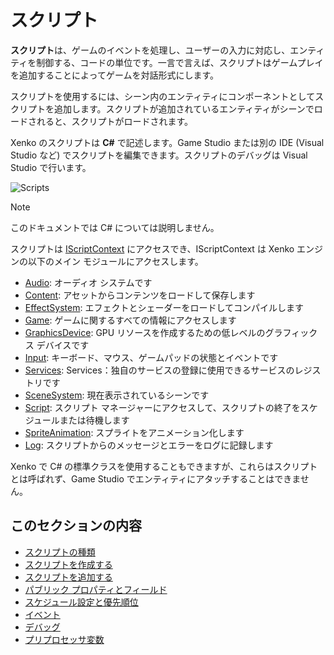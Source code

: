 # スクリプト

**スクリプト**は、ゲームのイベントを処理し、ユーザーの入力に対応し、エンティティを制御する、コードの単位です。一言で言えば、スクリプトはゲームプレイを追加することによってゲームを対話形式にします。

スクリプトを使用するには、シーン内のエンティティにコンポーネントとしてスクリプトを追加します。スクリプトが追加されているエンティティがシーンでロードされると、スクリプトがロードされます。

Xenko のスクリプトは **C#** で記述します。Game Studio または別の IDE (Visual Studio など) でスクリプトを編集できます。スクリプトのデバッグは Visual Studio で行います。

![Scripts](media/scripting_intro.png)

> [!NOTE]
> このドキュメントでは C# については説明しません。

スクリプトは [IScriptContext](xref:SiliconStudio.Xenko.Engine.IScriptContext) にアクセスでき、IScriptContext は Xenko エンジンの以下のメイン モジュールにアクセスします。

* [Audio](xref:SiliconStudio.Xenko.Engine.ScriptComponent.Audio): オーディオ システムです
* [Content](xref:SiliconStudio.Xenko.Engine.ScriptComponent.Content): アセットからコンテンツをロードして保存します
* [EffectSystem](xref:SiliconStudio.Xenko.Engine.ScriptComponent.EffectSystem): エフェクトとシェーダーをロードしてコンパイルします
* [Game](xref:SiliconStudio.Xenko.Engine.ScriptComponent.Game): ゲームに関するすべての情報にアクセスします
* [GraphicsDevice](xref:SiliconStudio.Xenko.Engine.ScriptComponent.GraphicsDevice): GPU リソースを作成するための低レベルのグラフィックス デバイスです
* [Input](xref:SiliconStudio.Xenko.Engine.ScriptComponent.Input): キーボード、マウス、ゲームパッドの状態とイベントです
* [Services](xref:SiliconStudio.Xenko.Engine.ScriptComponent.Services): Services：独自のサービスの登録に使用できるサービスのレジストリです
* [SceneSystem](xref:SiliconStudio.Xenko.Engine.ScriptComponent.SceneSystem): 現在表示されているシーンです
* [Script](xref:SiliconStudio.Xenko.Engine.ScriptComponent.Script): スクリプト マネージャーにアクセスして、スクリプトの終了をスケジュールまたは待機します
* [SpriteAnimation](xref:SiliconStudio.Xenko.Engine.ScriptComponent.SpriteAnimation): スプライトをアニメーション化します
* [Log](xref:SiliconStudio.Xenko.Engine.ScriptComponent.Log): スクリプトからのメッセージとエラーをログに記録します

Xenko で C# の標準クラスを使用することもできますが、これらはスクリプトとは呼ばれず、Game Studio でエンティティにアタッチすることはできません。

## このセクションの内容

* [スクリプトの種類](types-of-script.md)
* [スクリプトを作成する](create-a-script.md)
* [スクリプトを追加する](add-a-script.md)
* [パブリック プロパティとフィールド](public-properties-and-fields.md)
* [スケジュール設定と優先順位](scheduling-and-priorities.md)
* [イベント](events.md)
* [デバッグ](debugging.md)
* [プリプロセッサ変数](preprocessor-variables.md)
